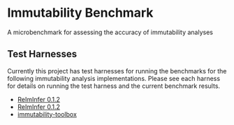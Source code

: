 # Immutability Benchmark
A microbenchmark for assessing the accuracy of immutability analyses

## Test Harnesses
Currently this project has test harnesses for running the benchmarks for the following immutability analysis implementations. Please see each harness for details on running the test harness and the current benchmark results.

- [ReImInfer 0.1.2](./harnesses/ReImInfer-0.1.2)
- [ReImInfer 0.1.2](./harnesses/ReImInfer-0.1.2)
- [immutability-toolbox](.harnesses/ImmutabilityToolbox/immutability.harness)
